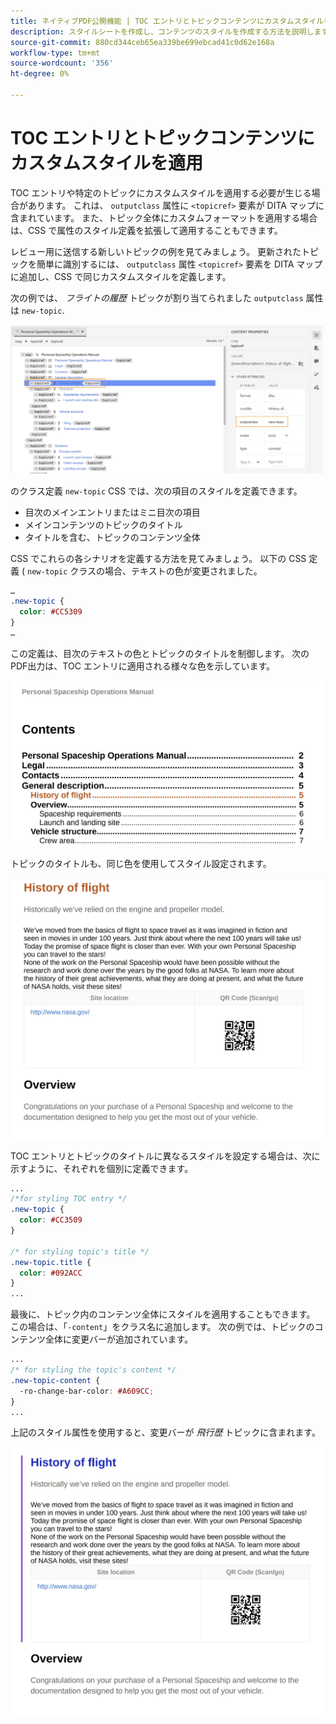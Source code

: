 ```yaml
---
title: ネイティブPDF公開機能 | TOC エントリとトピックコンテンツにカスタムスタイルを適用
description: スタイルシートを作成し、コンテンツのスタイルを作成する方法を説明します。
source-git-commit: 880cd344ceb65ea339be699ebcad41c0d62e168a
workflow-type: tm+mt
source-wordcount: '356'
ht-degree: 0%

---
```


# TOC エントリとトピックコンテンツにカスタムスタイルを適用

TOC エントリや特定のトピックにカスタムスタイルを適用する必要が生じる場合があります。 これは、 `outputclass` 属性に `<topicref>` 要素が DITA マップに含まれています。 また、トピック全体にカスタムフォーマットを適用する場合は、CSS で属性のスタイル定義を拡張して適用することもできます。

レビュー用に送信する新しいトピックの例を見てみましょう。 更新されたトピックを簡単に識別するには、 `outputclass` 属性 `<topicref>` 要素を DITA マップに追加し、CSS で同じカスタムスタイルを定義します。

次の例では、 *フライトの履歴* トピックが割り当てられました `outputclass` 属性は `new-topic`.

<img src="./assets/new-topic-attribute-in-map.png" width="500">

のクラス定義 `new-topic` CSS では、次の項目のスタイルを定義できます。
* 目次のメインエントリまたはミニ目次の項目
* メインコンテンツのトピックのタイトル
* タイトルを含む、トピックのコンテンツ全体

CSS でこれらの各シナリオを定義する方法を見てみましょう。 以下の CSS 定義 ( `new-topic` クラスの場合、テキストの色が変更されました。

```css
…
.new-topic {
  color: #CC5309
}
…
```

この定義は、目次のテキストの色とトピックのタイトルを制御します。 次のPDF出力は、TOC エントリに適用される様々な色を示しています。

<img src="./assets/pdf-output-toc-entry.jpg" width="500">

トピックのタイトルも、同じ色を使用してスタイル設定されます。

<img src="./assets/pdf-output-topic-title.jpg" width="500">

TOC エントリとトピックのタイトルに異なるスタイルを設定する場合は、次に示すように、それぞれを個別に定義できます。

```css
...
/*for styling TOC entry */
.new-topic {
  color: #CC3509
}

/* for styling topic's title */
.new-topic.title {
  color: #092ACC
}
...
```

最後に、トピック内のコンテンツ全体にスタイルを適用することもできます。 この場合は、「`-content`」をクラス名に追加します。 次の例では、トピックのコンテンツ全体に変更バーが追加されています。

```css
...
/* for styling the topic's content */
.new-topic-content {
  -ro-change-bar-color: #A609CC;
}
...
```

上記のスタイル属性を使用すると、変更バーが *飛行歴* トピックに含まれます。

<img src="./assets/pdf-output-topic-content.jpg" width="500">
